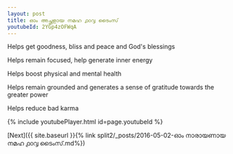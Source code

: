 ```yaml
---
layout: post
title: ഓം അച്ഛളായ നമഹ ൧൦൮ ടൈംസ്
youtubeId: 2YGp4zOFWqA
---
```

 
 
Helps get goodness, bliss and peace and God's blessings
 
Helps remain focused, help generate inner energy 
 
Helps boost physical and mental health 
 
Helps remain grounded and generates a sense of gratitude towards the greater power 
 
Helps reduce bad karma
 
 
 
 


{% include youtubePlayer.html id=page.youtubeId %}
 
[Next]({{ site.baseurl }}{% link  split2/_posts/2016-05-02-ഓം നാരായണായ നമഹ ൧൦൮ ടൈംസ്.md%})
 
